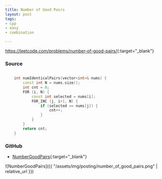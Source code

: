 ```yaml
---
title: Number of Good Pairs
layout: post
tags:
- cpp
- easy
- combination

---
```


<https://leetcode.com/problems/number-of-good-pairs/>{:target="_blank"}

### Source

```cpp

    int numIdenticalPairs(vector<int>& nums) {
        const int N = nums.size();
        int cnt = 0;
        FOR (i, N) {
            const int selected = nums[i];
            FOR_INC (j, i+1, N) {
                if (selected == nums[j]) {
                    cnt++;
                }
            }
        }
        return cnt;
    }

```

### GitHub

- [NumberGoodPairs](<https://github.com/coolwindjo/algoguru/tree/master/_posts/Done/NumberGoodPairs>){:target="_blank"}

![NumberGoodPairs]({{ "/assets/img/posting/number_of_good_pairs.png" | relative_url }})
